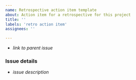 ```yaml
---
name: Retrospective action item template
about: Action item for a retrospective for this project
title: ''
labels: 'retro action item'
assignees: ''

---
```


- _link to parent issue_

### Issue details

- _issue description_
